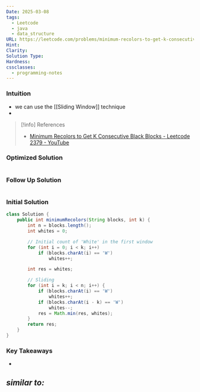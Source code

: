 ```yaml
---
Date: 2025-03-08
tags:
  - Leetcode
  - java
  - data_structure
URL: https://leetcode.com/problems/minimum-recolors-to-get-k-consecutive-black-blocks/description/
Hint: 
Clarity: 
Solution Type: 
Hardness: 
cssclasses:
  - programming-notes
---
```


### Intuition
- we can use the [[Sliding Window]] technique 
- 


> [!info] References
> - [Minimum Recolors to Get K Consecutive Black Blocks - Leetcode 2379 - YouTube](https://www.youtube.com/watch?v=cWz4_zUegxE)
### Optimized Solution
```java

```
### Follow Up Solution
```java

```
### Initial Solution
```java
class Solution {
    public int minimumRecolors(String blocks, int k) {
        int n = blocks.length();
        int whites = 0;

        // Initial count of 'White' in the first window
        for (int i = 0; i < k; i++)
            if (blocks.charAt(i) == 'W')
                whites++;

        int res = whites;

        // Sliding
        for (int i = k; i < n; i++) {
            if (blocks.charAt(i) == 'W')
                whites++;
            if (blocks.charAt(i - k) == 'W')
                whites--;
            res = Math.min(res, whites);
        }
        return res;
    }
}
```
### Key Takeaways
- 

*similar to:* 
- 